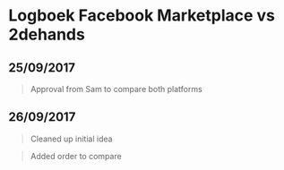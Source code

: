 # Logboek Facebook Marketplace vs 2dehands

## 25/09/2017

> Approval from Sam to compare both platforms

## 26/09/2017

> Cleaned up initial idea

> Added order to compare
